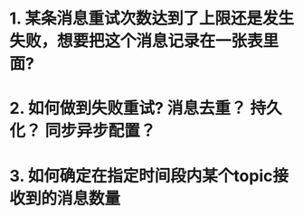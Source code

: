 
# 1. 某条消息重试次数达到了上限还是发生失败，想要把这个消息记录在一张表里面?


# 2. 如何做到失败重试? 消息去重？ 持久化？ 同步异步配置？

# 3. 如何确定在指定时间段内某个topic接收到的消息数量


